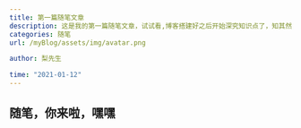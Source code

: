 ```yaml
---
title: 第一篇随笔文章
description: 这是我的第一篇随笔文章，试试看,博客搭建好之后开始深究知识点了，知其然知其所以然，天将降大任于斯人也，必先苦其心志，劳其体肤
categories: 随笔
url: /myBlog/assets/img/avatar.png

author: 梨先生

time: "2021-01-12"
---
```


## 随笔，你来啦，嘿嘿